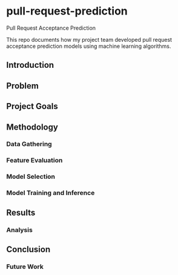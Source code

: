 # pull-request-prediction
Pull Request Acceptance Prediction

This repo documents how my project team developed pull request acceptance prediction models using machine learning algorithms.

## Introduction

## Problem

## Project Goals

## Methodology

### Data Gathering

### Feature Evaluation

### Model Selection

### Model Training and Inference

## Results

### Analysis

## Conclusion

### Future Work

